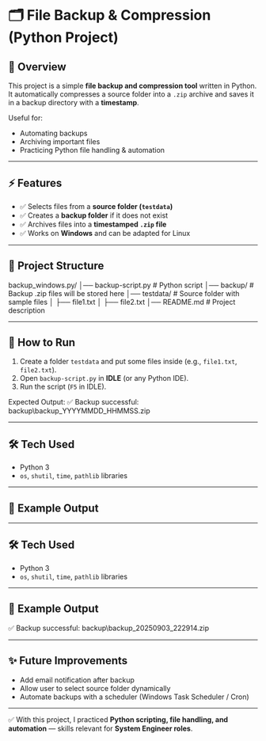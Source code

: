 # 🗂️ File Backup & Compression (Python Project)

## 📌 Overview
This project is a simple **file backup and compression tool** written in Python.  
It automatically compresses a source folder into a `.zip` archive and saves it in a backup directory with a **timestamp**.  

Useful for:  
- Automating backups  
- Archiving important files  
- Practicing Python file handling & automation  

---

## ⚡ Features
- ✅ Selects files from a **source folder (`testdata`)**  
- ✅ Creates a **backup folder** if it does not exist  
- ✅ Archives files into a **timestamped `.zip` file**  
- ✅ Works on **Windows** and can be adapted for Linux  

---

## 📂 Project Structure
backup_windows.py/
│── backup-script.py # Python script
│── backup/ # Backup .zip files will be stored here
│── testdata/ # Source folder with sample files
│ ├── file1.txt
│ ├── file2.txt
│── README.md # Project description

---

## 🚀 How to Run
1. Create a folder `testdata` and put some files inside (e.g., `file1.txt`, `file2.txt`).  
2. Open `backup-script.py` in **IDLE** (or any Python IDE).  
3. Run the script (`F5` in IDLE).  

Expected Output:
✅ Backup successful: backup\backup_YYYYMMDD_HHMMSS.zip

---

## 🛠️ Tech Used
- Python 3  
- `os`, `shutil`, `time`, `pathlib` libraries  

---

## 📸 Example Output

---

## 🛠️ Tech Used
- Python 3  
- `os`, `shutil`, `time`, `pathlib` libraries  

---

## 📸 Example Output
✅ Backup successful: backup\backup_20250903_222914.zip

---

## ✨ Future Improvements
- Add email notification after backup  
- Allow user to select source folder dynamically  
- Automate backups with a scheduler (Windows Task Scheduler / Cron)  

---

✅ With this project, I practiced **Python scripting, file handling, and automation** — skills relevant for **System Engineer roles**.  
